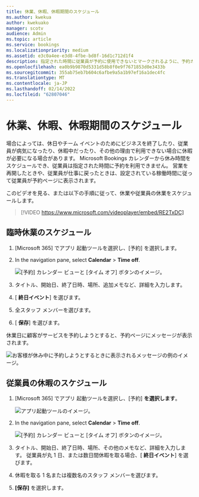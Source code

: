```yaml
---
title: 休業、休暇、休暇期間のスケジュール
ms.author: kwekua
author: kwekuako
manager: scotv
audience: Admin
ms.topic: article
ms.service: bookings
ms.localizationpriority: medium
ms.assetid: e3c0a4ee-e3d8-4fbe-bd8f-16d1c712d1f4
description: 指定された時間に従業員が予約に使用できないとマークされるように、予約カレンダーからオフィスの休業日と従業員の休み時間をスケジュールします。
ms.openlocfilehash: ea0b9b9870d5331d58b8f0e9f7671853d0e3433b
ms.sourcegitcommit: 355ab75eb7b604c6afbe9a5a1b97ef16a1dec4fc
ms.translationtype: MT
ms.contentlocale: ja-JP
ms.lasthandoff: 02/14/2022
ms.locfileid: "62807046"
---
```

# <a name="schedule-business-closures-time-off-and-vacation-time"></a>休業、休暇、休暇期間のスケジュール

場合によっては、休日やチーム イベントのためにビジネスを終了したり、従業員が病気になったり、休暇中だったり、その他の理由で利用できない場合に休暇が必要になる場合があります。 Microsoft Bookings カレンダーから休み時間をスケジュールでき、従業員は指定された時間に予約を利用できません。 営業を再開したときや、従業員が仕事に戻ったときは、設定されている稼働時間に従って従業員が予約ページに表示されます。

このビデオを見る、または以下の手順に従って、休業や従業員の休業をスケジュールします。

> [!VIDEO https://www.microsoft.com/videoplayer/embed/RE2TxDC]

## <a name="schedule-ad-hoc-business-closures"></a>臨時休業のスケジュール

1. [Microsoft 365] でアプリ 起動ツールを選択し、[予約] を選択します。

1. In the navigation pane, select **Calendar** \> **Time off**.

   ![[予約] カレンダー ビューと [タイム オフ] ボタンのイメージ。](../media/bookings-calendar-timeoff.png)

1. タイトル、開始日、終了日時、場所、追加メモなど、詳細を入力します。

1. [ **終日イベント**] を選びます。

1. 全スタッフ メンバーを選びます。

1. [ **保存**] を選びます。

休業日に顧客がサービスを予約しようとすると、予約ページにメッセージが表示されます。

   ![お客様が休み中に予約しようとするときに表示されるメッセージの例のイメージ。](../media/bookings-timeoff-message.png)

## <a name="schedule-employee-time-off"></a>従業員の休暇のスケジュール

1. [Microsoft 365] でアプリ 起動ツールを選択し、[予約] **を選択します**。

   ![アプリ起動ツールのイメージ。](../media/bookings-applauncher.png)

1. In the navigation pane, select **Calendar** \> **Time off**.

   ![[予約] カレンダー ビューと [タイム オフ] ボタンのイメージ。](../media/bookings-calendar-timeoff.png)

1. タイトル、開始日、終了日時、場所、その他のメモなど、詳細を入力します。 従業員が丸 1 日、または数日間休暇を取る場合、[ **終日イベント**] を選びます。

1. 休暇を取る 1 名または複数名のスタッフ メンバーを選びます。

1. **[保存]** を選択します。
